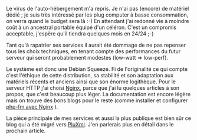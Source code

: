<!-- title: Retour en auto-hébergement -->
<!-- category: Hébergement -->

Le virus de l'auto-hébergement m'a repris. Je n'ai pas (encore) de matériel
dédié <!-- more -->; je suis très intéressé par les plug computer à basse consommation,
on verra quand le budget sera là :-) En attendant j'ai redonné vie à moindre
coût à un ancestral portable équipé d'un céléron. C'est un compromis
acceptable, j'espère qu'il tiendra quelques mois en 24/24 ;-)

Tant qu'à rapatrier ses services il aurait été dommage de ne pas repenser
tous les choix techniques, en tenant compte des performances du futur serveur
qui seront probablement modestes (low-watt => low-perf).

Le système est donc une Debian Squeeze. Fi de l'originalité ce qui compte
c'est l'éthique de cette distribution, sa stabilité et son adaptation aux
matériels récents et anciens ainsi que son énorme logithèque. Pour le
serveur HTTP j'ai choisi [Nginx](https://docs.nginx.com), parce que j'ai
lu quelques articles à son propos, que c'est beaucoup plus léger. La
documentation est encore légère mais on trouve des bons blogs pour le reste
(comme installer et configurer [php-fm avec
Nginx](https://blog.nicolargo.com/2011/01/installation-automatique-de-nginx-php-fpm-memcached-sous-debian.html) ).

La pièce principale de mes services et aussi la plus publique est bien sûr ce
blog qui a été migré vers [PluXml](http://pluxml.org/). J'en parlerais plus
en détail dans le prochain article.


